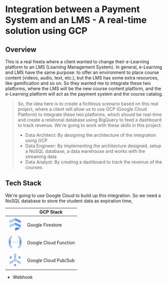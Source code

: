 # **Integration between a Payment System and an LMS - A real-time solution using GCP**

## **Overview**
This is a real freela where a client wanted to change their e-Learning platform to an LMS (Learning Management System). In general, e-Learning and LMS have the same purpose: to offer an environment to place course content (videos, audio, text, etc.), but the LMS has some extra resources, like gamification and so on. So they wanted me to integrate these two platforms, where the LMS will be the new course content platform, and the e-Learning platform will act as the payment system and the course catalog.


> So, the idea here is to create a fictitious scenario based on this real project, where a client will allow us to use GCP (Google Cloud Platform) to integrate these two platforms, which should be real-time and create a relational database using BigQuery to feed a dashboard to track revenue. We're going to work with these skills in this project: 
> - Data Architect: By designing the architecture of the integration using GCP
> - Data Engineer: By implementing the architecture designed, setup a NoSQL database, a data warehouse and works with the streaming data
> - Data Analyst: By creating a dashboard to track the revenue of the courses

## **Tech Stack**
We're going to use Google Cloud to build up this integration. So we need a NoSQL database to store the student data as expiration time, 

|  | GCP Stack  | 
| --- | --- |
| <picture><img src="./img/firestore.svg"></picture> | Google Firestore |
| <picture><img src="./img/cloud_functions.svg"></picture> | Google Cloud Function |
| <picture><img src="./img/pubsub.svg"></picture> | Google Cloud Pub/Sub |


- Webhook